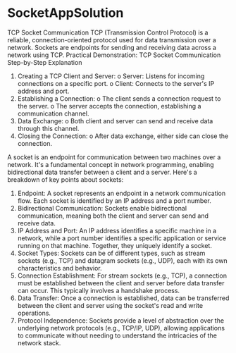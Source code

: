 # SocketAppSolution

TCP Socket Communication
TCP (Transmission Control Protocol) is a reliable, connection-oriented protocol used for data transmission over a network. Sockets are endpoints for sending and receiving data across a network using TCP.
Practical Demonstration: TCP Socket Communication
Step-by-Step Explanation
1.	Creating a TCP Client and Server:
o	Server: Listens for incoming connections on a specific port.
o	Client: Connects to the server's IP address and port.
2.	Establishing a Connection:
o	The client sends a connection request to the server.
o	The server accepts the connection, establishing a communication channel.
3.	Data Exchange:
o	Both client and server can send and receive data through this channel.
4.	Closing the Connection:
o	After data exchange, either side can close the connection.


A socket is an endpoint for communication between two machines over a network. It's a fundamental concept in network programming, enabling bidirectional data transfer between a client and a server.
Here's a breakdown of key points about sockets:
1.	Endpoint: A socket represents an endpoint in a network communication flow. Each socket is identified by an IP address and a port number.
2.	Bidirectional Communication: Sockets enable bidirectional communication, meaning both the client and server can send and receive data.
3.	IP Address and Port: An IP address identifies a specific machine in a network, while a port number identifies a specific application or service running on that machine. Together, they uniquely identify a socket.
4.	Socket Types: Sockets can be of different types, such as stream sockets (e.g., TCP) and datagram sockets (e.g., UDP), each with its own characteristics and behavior.
5.	Connection Establishment: For stream sockets (e.g., TCP), a connection must be established between the client and server before data transfer can occur. This typically involves a handshake process.
6.	Data Transfer: Once a connection is established, data can be transferred between the client and server using the socket's read and write operations.
7.	Protocol Independence: Sockets provide a level of abstraction over the underlying network protocols (e.g., TCP/IP, UDP), allowing applications to communicate without needing to understand the intricacies of the network stack.

